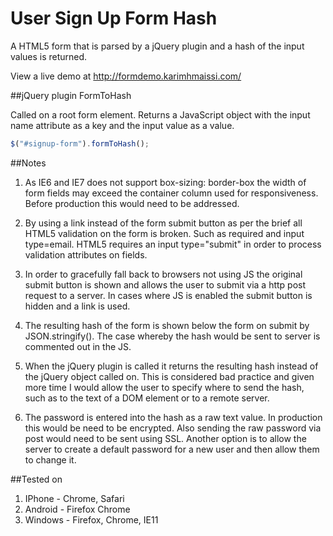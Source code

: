 # User Sign Up Form Hash

A HTML5 form that is parsed by a jQuery plugin and a hash of the input values is returned. 

View a live demo at http://formdemo.karimhmaissi.com/

##jQuery plugin FormToHash

Called on a root form element. Returns a JavaScript object with the input name attribute as a key and the input value as a value.

```javascript
$("#signup-form").formToHash();
```

##Notes

1. As IE6 and IE7 does not support box-sizing: border-box the width of form fields may exceed the container column used for responsiveness. Before production this would need to be addressed.

2. By using a link instead of the form submit button as per the brief all HTML5 validation on the form is broken. Such as required and input type=email. HTML5 requires an input type="submit" in order to process validation attributes on fields. 

3. In order to gracefully fall back to browsers not using JS the original submit button is shown and allows the user to submit via a http post request to a server. In cases where JS is enabled the submit button is hidden and a link is used.

4. The resulting hash of the form is shown below the form on submit by JSON.stringify(). The case whereby the hash would be sent to server is commented out in the JS.

5. When the jQuery plugin is called it returns the resulting hash instead of the jQuery object called on. This is considered bad practice and given more time I would allow the user to specify where to send the hash, such as to the text of a DOM element or to a remote server. 

6. The password is entered into the hash as a raw text value. In production this would be need to be encrypted. Also sending the raw password via post would need to be sent using SSL. Another option is to allow the server to create a default password for a new user and then allow them to change it. 

##Tested on
1. IPhone - Chrome, Safari
2. Android - Firefox Chrome
3. Windows - Firefox, Chrome, IE11



